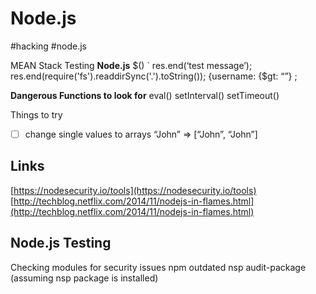 # Node.js
#hacking #node.js

MEAN Stack Testing
**Node.js**
$()
`
res.end(‘test message’);
res.end(require('fs').readdirSync('.').toString());
{username: {$gt: “”}
;

**Dangerous Functions to look for**
eval()
setInterval()
setTimeout()

Things to try
- [ ] change single values to arrays “John” => [“John”, “John”]

## Links
[https://nodesecurity.io/tools](https://nodesecurity.io/tools)
[http://techblog.netflix.com/2014/11/nodejs-in-flames.html](http://techblog.netflix.com/2014/11/nodejs-in-flames.html)

## Node.js Testing
Checking modules for security issues
npm outdated
nsp audit-package (assuming nsp package is installed)
